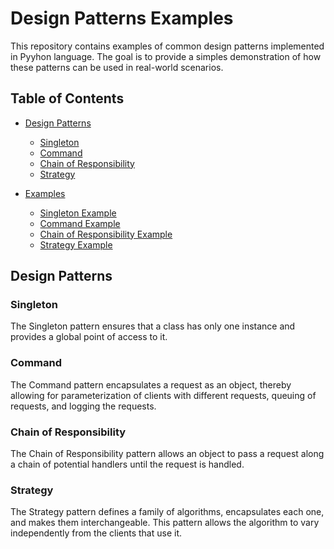 # Design Patterns Examples

This repository contains examples of common design patterns implemented in Pyyhon language. The goal is to provide a simples demonstration of how these patterns can be used in real-world scenarios.

## Table of Contents

- [Design Patterns](#design-patterns)
  - [Singleton](#singleton)
  - [Command](#command)
  - [Chain of Responsibility](#chain-of-responsibility)
  - [Strategy](#strategy)
  
- [Examples](#examples)
  - [Singleton Example](#singleton-example)
  - [Command Example](#command-example)
  - [Chain of Responsibility Example](#chain-of-responsibility-example)
  - [Strategy Example](#strategy-example)


## Design Patterns

### Singleton

The Singleton pattern ensures that a class has only one instance and provides a global point of access to it.

### Command

The Command pattern encapsulates a request as an object, thereby allowing for parameterization of clients with different requests, queuing of requests, and logging the requests.

### Chain of Responsibility

The Chain of Responsibility pattern allows an object to pass a request along a chain of potential handlers until the request is handled.

### Strategy

The Strategy pattern defines a family of algorithms, encapsulates each one, and makes them interchangeable. This pattern allows the algorithm to vary independently from the clients that use it.
